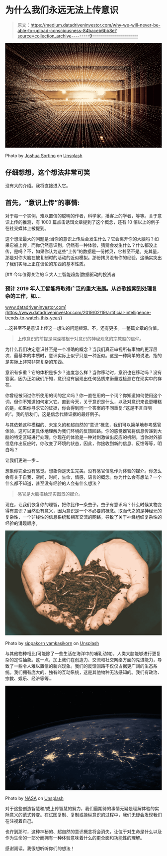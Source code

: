 # 为什么我们永远无法上传意识

> 原文：<https://medium.datadriveninvestor.com/why-we-will-never-be-able-to-upload-consciousness-84baceb6bb8e?source=collection_archive---------9----------------------->

![](img/8b7327f28f8ad54ab894721941e065ff.png)

Photo by [Joshua Sortino](https://unsplash.com/@sortino?utm_source=unsplash&utm_medium=referral&utm_content=creditCopyText) on [Unsplash](https://unsplash.com/collections/9513244/consciousness-upload?utm_source=unsplash&utm_medium=referral&utm_content=creditCopyText)

## 仔细想想，这个想法非常可笑

没有大的介绍。我将直接进入它。

## 首先，“意识上传”的事情:

对于每一个实例，难以置信的聪明的作者，科学家，播客上的学者，等等。关于意识上传的推测，有 1000 篇点击诱饵文章提到了这个概念，还有 10 倍以上的例子在社交媒体上被提到。

这个想法最大的问题是:当你的意识上传后会发生什么？它会离开你的大脑吗？如果它被上传，而你仍然意识到，仍然有一种体验，猜猜会发生什么？什么都没上传，是吗？不，如果你认为这些“上传”的数据是一份拷贝，它甚至不是。充其量，那是对你大脑在被复制时的活动的近似模拟。那份拷贝没有你的经验，这确实突出了我们实际上正在谈论的东西的基本性质。

[](https://www.datadriveninvestor.com/2019/02/19/artificial-intelligence-trends-to-watch-this-year/) [## 今年值得关注的 5 大人工智能趋势|数据驱动的投资者

### 预计 2019 年人工智能将取得广泛的重大进展。从谷歌搜索到处理复杂的工作，如…

www.datadriveninvestor.com](https://www.datadriveninvestor.com/2019/02/19/artificial-intelligence-trends-to-watch-this-year/) 

…这甚至不是意识上传这一想法的问题根源。不，还有更多。一整篇文章的价值。

> 上传意识的前提是深深植根于对意识的神秘观念的宗教般的信仰。

为什么我们决定意识甚至是一个准确的概念？当我们真正审视所有事物的更深层次、最基本的本质时，意识实际上似乎只是一种近似。这是一种简单的说法，指的是实际上非常非常复杂的东西。

意识有多重？它的体积是多少？速度怎么样？当你移动时，意识也在移动吗？没有答案，因为正如我们所知，意识没有展现出任何品质来衡量或检测它在现实中的存在。

你曾经被问过你所使用的词的定义吗？你一直在用的一个词？你知道如何使用这个词，但你不知道如何定义它。直到今天，关于意识是什么，以及对意识来说更糟糕的是，如果你寻求它的证据，你会得到同一个答案的不同重复:“这是不言自明的”。我的朋友们，这是信念代替证据的最好例子。

与其依赖这种模糊的、未定义的和超自然的“意识”概念，我们可以简单地参考感官体验，这可以更具体地理解为我们环境的反馈回路。你的感觉器官将信息传递到大脑的特定区域进行处理。你现在的体验是一种对刺激做出反应的机制。当你对外部信息作出反应时，你改变了环境的状态，因此，你接收到新的信息、反馈等等，明白吗？

让我们更进一步…

想象你完全没有感觉。想象你是天生完美。没有感官信息作为体验的媒介。你怎么会有关于自我，空间，时间，生命，情感，语言的概念。你为什么会有想法？一个什么都不知道，甚至没有经验的人会有什么想法？

> 感官是大脑描绘现实图景的媒介。

现在，让我们恢复你的理智，把你比作一条虫子。虫子有意识吗？什么时候某物变得有意识？当然没有意义，因为意识是一个不必要的概念。取而代之的是神经元的复杂性，一个非线性的信息系统和相互交流的网络，导致了关于神经组织复杂性的经验的涌现顺序。

![](img/2b06e513b4823209ba7b329dfa509ff7.png)

Photo by [sippakorn yamkasikorn](https://unsplash.com/@sippakorn?utm_source=unsplash&utm_medium=referral&utm_content=creditCopyText) on [Unsplash](https://unsplash.com/collections/9513244/consciousness-upload?utm_source=unsplash&utm_medium=referral&utm_content=creditCopyText)

与其他物种相比(可能除了一些生活在海洋中的哺乳动物)，人类大脑能够进行更复杂的定性抽象。这一点，加上我们在创造力、交流和社交网络方面的先进能力，导致了一些令人难以置信的新兴现象。我们的反馈回路不仅仅占据更广阔的生态系统。我们拥有庞大的、独有的互动系统，这是其他物种无法感知的。我们有政治、宗教、娱乐、经济等等…

![](img/7998b3cb98d00b84730e9d8e9505b310.png)

Photo by [NASA](https://unsplash.com/@nasa?utm_source=unsplash&utm_medium=referral&utm_content=creditCopyText) on [Unsplash](https://unsplash.com/collections/9513244/consciousness-upload?utm_source=unsplash&utm_medium=referral&utm_content=creditCopyText)

对于这些创造智慧和/或上传智慧的努力，我们最期待的事情无疑是理解体验的实际意义的范式转变。在试图复制、复制或操纵意识的过程中，我们无疑会发现我们在注视着自己。

也许到那时，这种神秘的、超自然的意识概念将会消失，让位于对生命是什么以及作为生命的一部分而拥有一种体验意味着什么的更全面和功能性的理解。

感谢阅读。我很想听听你们的想法！